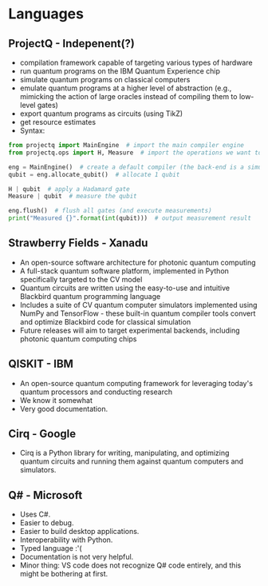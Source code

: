 # Languages

## ProjectQ - Indepenent(?)
* compilation framework capable of targeting various types of hardware
* run quantum programs on the IBM Quantum Experience chip
* simulate quantum programs on classical computers
* emulate quantum programs at a higher level of abstraction (e.g., mimicking
  the action of large oracles instead of compiling them to low-level gates)
* export quantum programs as circuits (using TikZ)
* get resource estimates
* Syntax:
```python
from projectq import MainEngine  # import the main compiler engine
from projectq.ops import H, Measure  # import the operations we want to perform (Hadamard and measurement)

eng = MainEngine()  # create a default compiler (the back-end is a simulator)
qubit = eng.allocate_qubit()  # allocate 1 qubit

H | qubit  # apply a Hadamard gate
Measure | qubit  # measure the qubit

eng.flush()  # flush all gates (and execute measurements)
print("Measured {}".format(int(qubit)))  # output measurement result
```

## Strawberry Fields - Xanadu
* An open-source software architecture for photonic quantum computing
* A full-stack quantum software platform, implemented in Python specifically
  targeted to the CV model
* Quantum circuits are written using the easy-to-use and intuitive Blackbird
  quantum programming language
* Includes a suite of CV quantum computer simulators implemented using NumPy
  and TensorFlow - these built-in quantum compiler tools convert and optimize
  Blackbird code for classical simulation
* Future releases will aim to target experimental backends, including photonic
  quantum computing chips

## QISKIT - IBM
* An open-source quantum computing framework for leveraging today's quantum
  processors and conducting research
* We know it somewhat
* Very good documentation.

## Cirq - Google
* Cirq is a Python library for writing, manipulating, and optimizing quantum
  circuits and running them against quantum computers and simulators.

## Q# - Microsoft
* Uses C#.
* Easier to debug.
* Easier to build desktop applications.
* Interoperability with Python.
* Typed language :'(
* Documentation is not very helpful.
* Minor thing: VS code does not recognize Q# code entirely, and this might be bothering at first.

